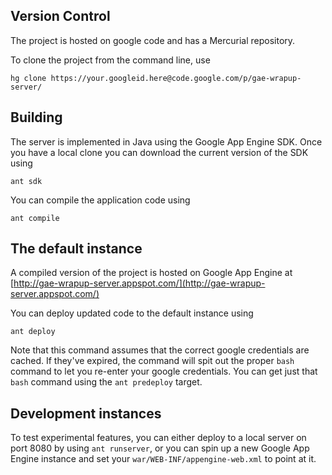 ## Version Control ##

The project is hosted on google code and has a Mercurial repository.

To clone the project from the command line, use

`hg clone https://your.googleid.here@code.google.com/p/gae-wrapup-server/`

## Building ##

The server is implemented in Java using the Google App Engine SDK.  Once you have a local clone you can download the current version of the SDK using

`ant sdk`

You can compile the application code using

`ant compile`

## The default instance ##

A compiled version of the project is hosted on Google App Engine at [http://gae-wrapup-server.appspot.com/](http://gae-wrapup-server.appspot.com/)

You can deploy updated code to the default instance using

`ant deploy`

Note that this command assumes that the correct google credentials are cached.  If they've expired, the command will spit out the proper `bash` command to let you re-enter your google credentials.  You can get just that `bash` command using the `ant predeploy` target.

## Development instances ##

To test experimental features, you can either deploy to a local server on port 8080 by using `ant runserver`, or you can spin up a new Google App Engine instance and set your `war/WEB-INF/appengine-web.xml` to point at it.